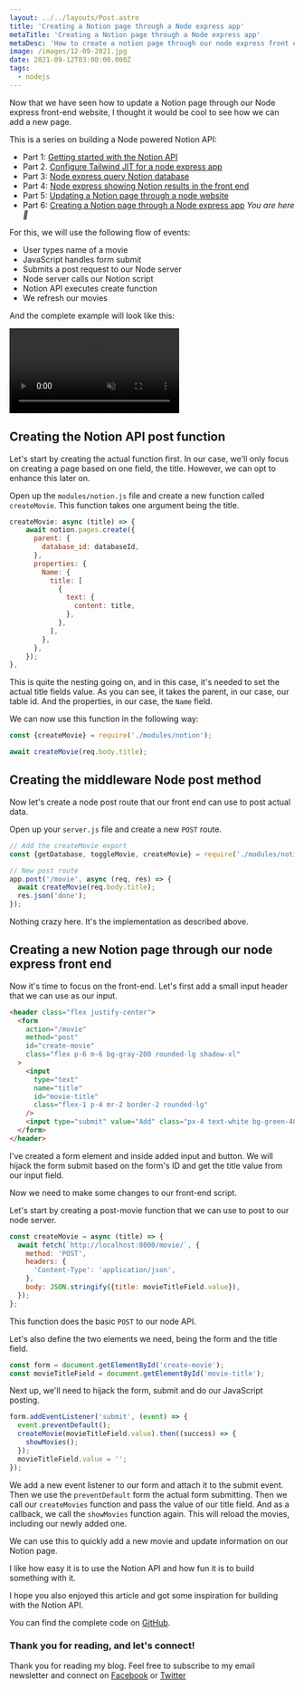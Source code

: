 ```yaml
---
layout: ../../layouts/Post.astro
title: 'Creating a Notion page through a Node express app'
metaTitle: 'Creating a Notion page through a Node express app'
metaDesc: 'How to create a notion page through our node express front end app'
image: /images/12-09-2021.jpg
date: 2021-09-12T03:00:00.000Z
tags:
  - nodejs
---
```


Now that we have seen how to update a Notion page through our Node express front-end website, I thought it would be cool to see how we can add a new page.

This is a series on building a Node powered Notion API:

- Part 1: [Getting started with the Notion API](https://daily-dev-tips.com/posts/getting-started-with-the-notion-api/)
- Part 2. [Configure Tailwind JIT for a node express app](https://daily-dev-tips.com/posts/configure-tailwind-jit-for-a-node-express-app/)
- Part 3: [Node express query Notion database](https://daily-dev-tips.com/posts/node-express-query-notion-database/)
- Part 4: [Node express showing Notion results in the front end](https://daily-dev-tips.com/posts/node-express-showing-notion-results-in-the-front-end/)
- Part 5: [Updating a Notion page through a node website](https://daily-dev-tips.com/posts/updating-a-notion-page-through-a-node-website/)
- Part 6: [Creating a Notion page through a Node express app](https://daily-dev-tips.com/posts/creating-a-notion-page-through-a-node-express-app/) _You are here 💖_

For this, we will use the following flow of events:

- User types name of a movie
- JavaScript handles form submit
- Submits a post request to our Node server
- Node server calls our Notion script
- Notion API executes create function
- We refresh our movies

And the complete example will look like this:

<video autoplay loop muted playsinline>
  <source src="https://res.cloudinary.com/daily-dev-tips/video/upload/q_auto/post_difgzs.webm" type="video/webm" />
  <source src="https://res.cloudinary.com/daily-dev-tips/video/upload/q_auto/post_cws9rt.mp4" type="video/mp4" />
</video>

## Creating the Notion API post function

Let's start by creating the actual function first. In our case, we'll only focus on creating a page based on one field, the title.
However, we can opt to enhance this later on.

Open up the `modules/notion.js` file and create a new function called `createMovie`. This function takes one argument being the title.

```js
createMovie: async (title) => {
	await notion.pages.create({
	  parent: {
	    database_id: databaseId,
	  },
	  properties: {
	    Name: {
	      title: [
	        {
	          text: {
	            content: title,
	          },
	        },
	      ],
	    },
	  },
	});
},
```

This is quite the nesting going on, and in this case, it's needed to set the actual title fields value.
As you can see, it takes the parent, in our case, our table id. And the properties, in our case, the `Name` field.

We can now use this function in the following way:

```js
const {createMovie} = require('./modules/notion');

await createMovie(req.body.title);
```

## Creating the middleware Node post method

Now let's create a node post route that our front end can use to post actual data.

Open up your `server.js` file and create a new `POST` route.

```js
// Add the createMovie export
const {getDatabase, toggleMovie, createMovie} = require('./modules/notion');

// New post route
app.post('/movie', async (req, res) => {
  await createMovie(req.body.title);
  res.json('done');
});
```

Nothing crazy here. It's the implementation as described above.

## Creating a new Notion page through our node express front end

Now it's time to focus on the front-end. Let's first add a small input header that we can use as our input.

```html
<header class="flex justify-center">
  <form
    action="/movie"
    method="post"
    id="create-movie"
    class="flex p-6 m-6 bg-gray-200 rounded-lg shadow-xl"
  >
    <input
      type="text"
      name="title"
      id="movie-title"
      class="flex-1 p-4 mr-2 border-2 rounded-lg"
    />
    <input type="submit" value="Add" class="px-4 text-white bg-green-400 rounded-lg" />
  </form>
</header>
```

I've created a form element and inside added input and button.
We will hijack the form submit based on the form's ID and get the title value from our input field.

Now we need to make some changes to our front-end script.

Let's start by creating a post-movie function that we can use to post to our node server.

```js
const createMovie = async (title) => {
  await fetch(`http://localhost:8000/movie/`, {
    method: 'POST',
    headers: {
      'Content-Type': 'application/json',
    },
    body: JSON.stringify({title: movieTitleField.value}),
  });
};
```

This function does the basic `POST` to our node API.

Let's also define the two elements we need, being the form and the title field.

```js
const form = document.getElementById('create-movie');
const movieTitleField = document.getElementById('movie-title');
```

Next up, we'll need to hijack the form, submit and do our JavaScript posting.

```js
form.addEventListener('submit', (event) => {
  event.preventDefault();
  createMovie(movieTitleField.value).then((success) => {
    showMovies();
  });
  movieTitleField.value = '';
});
```

We add a new event listener to our form and attach it to the submit event.
Then we use the `preventDefault` form the actual form submitting.
Then we call our `createMovies` function and pass the value of our title field.
And as a callback, we call the `showMovies` function again. This will reload the movies, including our newly added one.

We can use this to quickly add a new movie and update information on our Notion page.

I like how easy it is to use the Notion API and how fun it is to build something with it.

I hope you also enjoyed this article and got some inspiration for building with the Notion API.

You can find the complete code on [GitHub](https://github.com/rebelchris/notion-app/tree/post-to-notion).

### Thank you for reading, and let's connect!

Thank you for reading my blog. Feel free to subscribe to my email newsletter and connect on [Facebook](https://www.facebook.com/DailyDevTipsBlog) or [Twitter](https://twitter.com/DailyDevTips1)
